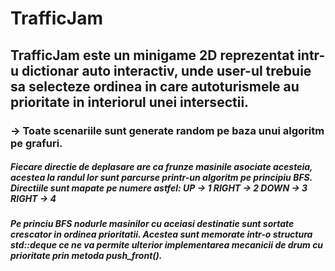 # TrafficJam

## TrafficJam este un minigame 2D reprezentat intr-u dictionar auto interactiv, unde user-ul trebuie sa selecteze ordinea in care autoturismele au prioritate in interiorul unei intersectii.

### -> Toate scenariile sunt generate random pe baza unui algoritm pe grafuri.
##### Fiecare directie de deplasare are ca frunze masinile asociate acesteia, acestea la randul lor sunt parcurse printr-un algoritm pe principiu BFS. Directiile sunt mapate pe numere astfel: UP -> 1 RIGHT -> 2 DOWN -> 3 RIGHT -> 4
##### Pe princiu BFS nodurle masinilor cu aceiasi destinatie sunt sortate crescator in ordinea prioritatii. Acestea sunt memorate intr-o structura std::deque ce ne va permite ulterior implementarea mecanicii de drum cu prioritate prin metoda push_front().
